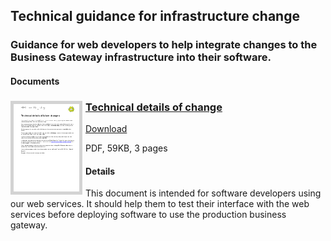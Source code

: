 ## Technical guidance for infrastructure change
### Guidance for web developers to help integrate changes to the Business Gateway infrastructure into their software.
#### Documents
<h3><a href="../../pdfs/integrate/Technical_details_of_change.pdf">
<img style="float: left; margin: 0px 5px 0px 0px;  border:5px solid LightGrey;" src="../../images/thumbnail/Technical_details_of_change.pdf.png"></a>
<a href="../../pdfs/integrate/Technical_details_of_change.pdf">Technical details of change</a></h3>
<a download="Technical_details_of_change.pdf" href="../../pdfs/integrate/Technical_details_of_change.pdf">Download</a>

PDF, 59KB, 3 pages
  
#### Details
This document is intended for software developers using our web services. It should help them to test their interface with the web services before deploying software to use the production business gateway.